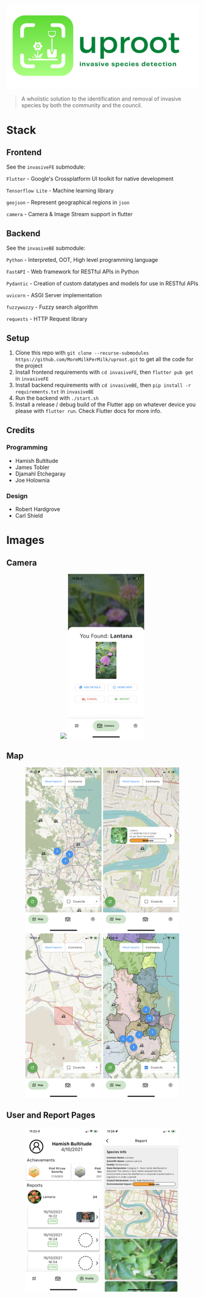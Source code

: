 <p align="center">
  <img src="images/logo.png" />
</p>

> A wholistic solution to the identification and removal of invasive species by 
> both the community and the council.

# Stack 
## Frontend
 
See the `invasiveFE` submodule:

`Flutter` - Google's Crossplatform UI toolkit for native development

`Tensorflow Lite` - Machine learning library

`geojson` - Represent geographical regions in `json`

`camera` - Camera & Image Stream support in flutter

## Backend

See the `invasiveBE` submodule:

`Python` - Interpreted, OOT, High level programming language

`FastAPI` - Web framework for RESTful APIs in Python

`Pydantic` - Creation of custom datatypes and models for use in RESTful APIs

`uvicorn` - ASGI Server implementation

`fuzzywuzzy` - Fuzzy search algorithm

`requests` - HTTP Request library

## Setup 

1. Clone this repo with `git clone --recurse-submodules https://github.com/MoreMilkPerMilk/uproot.git` to get all the code for the project
2. Install frontend requirements with `cd invasiveFE`, then `flutter pub get` in `invasiveFE`
3. Install backend requirements with `cd invasiveBE`, then `pip install -r requirements.txt` in `invasiveBE`
4. Run the backend with `./start.sh`
5. Install a release / debug build of the Flutter app on whatever device you please with 
   `flutter run`. Check Flutter docs for more info.

## Credits
### Programming
* Hamish Bultitude
* James Tobler
* Djamahl Etchegaray
* Joe Holownia

### Design
* Robert Hardgrove
* Carl Shield

# Images
## Camera
<p align="center">
  <img src="images/0_camera.PNG" width="200">
  <img src="images/1_detection.PNG" width="200">
  <br>
</p>

## Map
<p align="center">
  <img src="images/3_map.PNG" width="200">
  <img src="images/6_map_marker.PNG" width="200">
  <br>
  <img src="images/4_report_impact.PNG" width="200">
  <img src="images/5_councils.PNG" width="200">
</p>

## User and Report Pages
<p align="center">
  <img src="images/8_userPage.PNG" width="200">
  <img src="images/7_report_page.PNG" width="200">
  <br>
</p>
